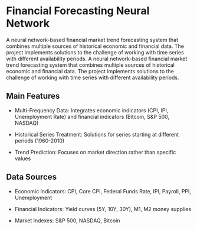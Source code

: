 # Financial Forecasting Neural Network
A neural network-based financial market trend forecasting system that combines multiple sources of historical economic and financial data. The project implements solutions to the challenge of working with time series with different availability periods. A neural network-based financial market trend forecasting system that combines multiple sources of historical economic and financial data. The project implements solutions to the challenge of working with time series with different availability periods.

##  Main Features
- Multi-Frequency Data: Integrates economic indicators (CPI, IPI, Unemployment Rate) and financial indicators (Bitcoin, S&P 500, NASDAQ)

- Historical Series Treatment: Solutions for series starting at different periods (1960-2010)

- Trend Prediction: Focuses on market direction rather than specific values

## Data Sources
- Economic Indicators: CPI, Core CPI, Federal Funds Rate, IPI, Payroll, PPI, Unemployment
  
-  Financial Indicators: Yield curves (5Y, 10Y, 30Y), M1, M2 money supplies
  
- Market Indexes: S&P 500, NASDAQ, Bitcoin
